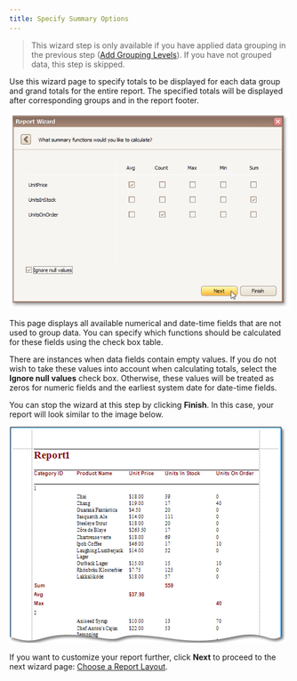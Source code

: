 ```yaml
---
title: Specify Summary Options
---
```

> This wizard step is only available if you have applied data grouping in the previous step ([Add Grouping Levels](../../../../../../interface-elements-for-desktop/articles/report-designer/report-designer-for-winforms/report-wizard/data-bound-report/add-grouping-levels.md)). If you have not grouped data, this step is skipped.

Use this wizard page to specify totals to be displayed for each data group and grand totals for the entire report. The specified totals will be displayed after corresponding groups and in the report footer.

![RD_ReportWizard_Standard_6](../../../../../images/Img8324.png)

This page displays all available numerical and date-time fields that are not used to group data. You can specify which functions should be calculated for these fields using the check box table.

There are instances when data fields contain empty values. If you do not wish to take these values into account when calculating totals, select the **Ignore null values** check box. Otherwise, these values will be treated as zeros for numeric fields and the earliest system date for date-time fields.

You can stop the wizard at this step by clicking **Finish**. In this case, your report will look similar to the image below.

![RD_ReportWizard_Standard_6a](../../../../../images/Img9166.png)

If you want to customize your report further, click **Next** to proceed to the next wizard page: [Choose a Report Layout](../../../../../../interface-elements-for-desktop/articles/report-designer/report-designer-for-winforms/report-wizard/data-bound-report/choose-a-report-layout.md).